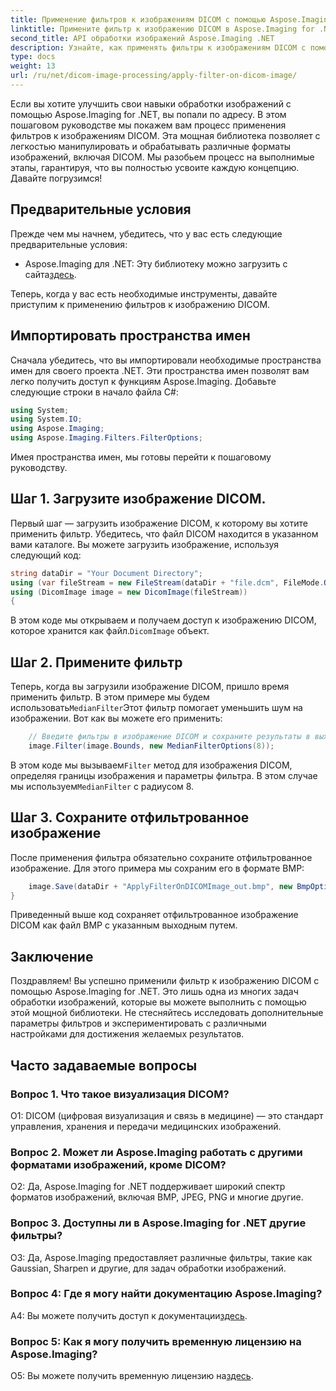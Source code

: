 ```yaml
---
title: Применение фильтров к изображениям DICOM с помощью Aspose.Imaging for .NET
linktitle: Примените фильтр к изображению DICOM в Aspose.Imaging for .NET
second_title: API обработки изображений Aspose.Imaging .NET
description: Узнайте, как применять фильтры к изображениям DICOM с помощью Aspose.Imaging for .NET. Усовершенствуйте обработку медицинских изображений с легкостью.
type: docs
weight: 13
url: /ru/net/dicom-image-processing/apply-filter-on-dicom-image/
---
```

Если вы хотите улучшить свои навыки обработки изображений с помощью Aspose.Imaging for .NET, вы попали по адресу. В этом пошаговом руководстве мы покажем вам процесс применения фильтров к изображениям DICOM. Эта мощная библиотека позволяет с легкостью манипулировать и обрабатывать различные форматы изображений, включая DICOM. Мы разобьем процесс на выполнимые этапы, гарантируя, что вы полностью усвоите каждую концепцию. Давайте погрузимся!

## Предварительные условия

Прежде чем мы начнем, убедитесь, что у вас есть следующие предварительные условия:

-  Aspose.Imaging для .NET: Эту библиотеку можно загрузить с сайта[здесь](https://releases.aspose.com/imaging/net/).

Теперь, когда у вас есть необходимые инструменты, давайте приступим к применению фильтров к изображению DICOM.

## Импортировать пространства имен

Сначала убедитесь, что вы импортировали необходимые пространства имен для своего проекта .NET. Эти пространства имен позволят вам легко получить доступ к функциям Aspose.Imaging. Добавьте следующие строки в начало файла C#:

```csharp
using System;
using System.IO;
using Aspose.Imaging;
using Aspose.Imaging.Filters.FilterOptions;
```

Имея пространства имен, мы готовы перейти к пошаговому руководству.

## Шаг 1. Загрузите изображение DICOM.

Первый шаг — загрузить изображение DICOM, к которому вы хотите применить фильтр. Убедитесь, что файл DICOM находится в указанном вами каталоге. Вы можете загрузить изображение, используя следующий код:

```csharp
string dataDir = "Your Document Directory";
using (var fileStream = new FileStream(dataDir + "file.dcm", FileMode.Open, FileAccess.Read))
using (DicomImage image = new DicomImage(fileStream))
{
```

 В этом коде мы открываем и получаем доступ к изображению DICOM, которое хранится как файл.`DicomImage` объект.

## Шаг 2. Примените фильтр

 Теперь, когда вы загрузили изображение DICOM, пришло время применить фильтр. В этом примере мы будем использовать`MedianFilter`Этот фильтр помогает уменьшить шум на изображении. Вот как вы можете его применить:

```csharp
    // Введите фильтры в изображение DICOM и сохраните результаты в выходной путь.
    image.Filter(image.Bounds, new MedianFilterOptions(8));
```

 В этом коде мы вызываем`Filter` метод для изображения DICOM, определяя границы изображения и параметры фильтра. В этом случае мы используем`MedianFilter` с радиусом 8.

## Шаг 3. Сохраните отфильтрованное изображение

После применения фильтра обязательно сохраните отфильтрованное изображение. Для этого примера мы сохраним его в формате BMP:

```csharp
    image.Save(dataDir + "ApplyFilterOnDICOMImage_out.bmp", new BmpOptions());
}
```

Приведенный выше код сохраняет отфильтрованное изображение DICOM как файл BMP с указанным выходным путем.

## Заключение

Поздравляем! Вы успешно применили фильтр к изображению DICOM с помощью Aspose.Imaging for .NET. Это лишь одна из многих задач обработки изображений, которые вы можете выполнить с помощью этой мощной библиотеки. Не стесняйтесь исследовать дополнительные параметры фильтров и экспериментировать с различными настройками для достижения желаемых результатов.

## Часто задаваемые вопросы

### Вопрос 1. Что такое визуализация DICOM?

О1: DICOM (цифровая визуализация и связь в медицине) — это стандарт управления, хранения и передачи медицинских изображений.

### Вопрос 2. Может ли Aspose.Imaging работать с другими форматами изображений, кроме DICOM?

О2: Да, Aspose.Imaging for .NET поддерживает широкий спектр форматов изображений, включая BMP, JPEG, PNG и многие другие.

### Вопрос 3. Доступны ли в Aspose.Imaging for .NET другие фильтры?

О3: Да, Aspose.Imaging предоставляет различные фильтры, такие как Gaussian, Sharpen и другие, для задач обработки изображений.

### Вопрос 4: Где я могу найти документацию Aspose.Imaging?

 A4: Вы можете получить доступ к документации[здесь](https://reference.aspose.com/imaging/net/).

### Вопрос 5: Как я могу получить временную лицензию на Aspose.Imaging?

 О5: Вы можете получить временную лицензию на[здесь](https://purchase.aspose.com/temporary-license/).